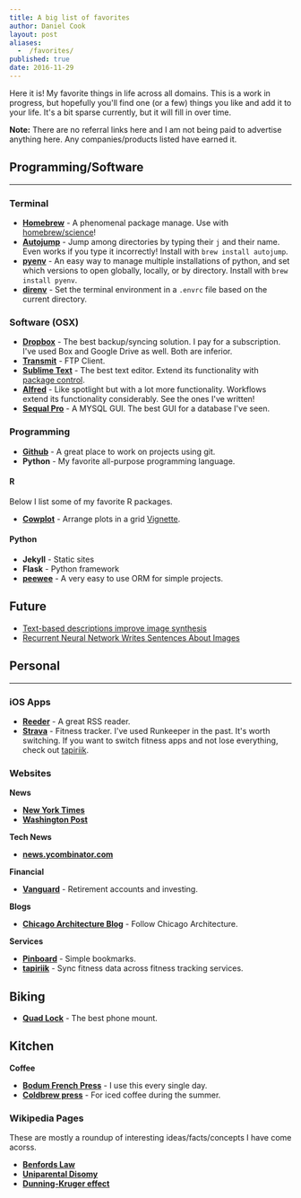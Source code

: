 ```yaml
---
title: A big list of favorites
author: Daniel Cook
layout: post
aliases:
  -  /favorites/
published: true
date: 2016-11-29
---
```


Here it is! My favorite things in life across all domains. This is a work in progress, but hopefully you'll find one (or a few) things you like and add it to your life. It's a bit sparse currently, but it will fill in over time. 

__Note:__ There are no referral links here and I am not being paid to advertise anything here. Any companies/products listed have earned it.


## Programming/Software

----

### Terminal

* __[Homebrew](http://brew.sh/)__ - A phenomenal package manage. Use with [homebrew/science](https://github.com/Homebrew/homebrew-science)!
* __[Autojump](https://github.com/wting/autojump)__ - Jump among directories by typing their `j` and their name. Even works if you type it incorrectly! Install with `brew install autojump`.
* __[pyenv](https://github.com/yyuu/pyenv)__ - An easy way to manage multiple installations of python, and set which versions to open globally, locally, or by directory. Install with `brew install pyenv`. 
* __[direnv](https://direnv.net/)__ - Set the terminal environment in a `.envrc` file based on the current directory.

### Software (OSX)

* __[Dropbox](http://www.dropbox.com)__ - The best backup/syncing solution. I pay for a subscription. I've used Box and Google Drive as well. Both are inferior.
* __[Transmit](https://panic.com/transmit/)__ - FTP Client.
* __[Sublime Text](https://www.sublimetext.com/)__ - The best text editor. Extend its functionality with [package control](https://packagecontrol.io/).
* __[Alfred](https://www.alfredapp.com/)__ - Like spotlight but with a lot more functionality. Workflows extend its functionality considerably. See the ones I've written!
* __[Sequal Pro](https://www.sequelpro.com/)__ - A MYSQL GUI. The best GUI for a database I've seen. 

### Programming

* __[Github](http://www.github.com)__ - A great place to work on projects using git.
* __Python__ - My favorite all-purpose programming language.

#### R

Below I list some of my favorite R packages.

* __[Cowplot](https://github.com/wilkelab/cowplot)__ - Arrange plots in a grid [Vignette](https://cran.r-project.org/web/packages/cowplot/vignettes/introduction.html).

#### Python

* __Jekyll__ - Static sites
* __Flask__ - Python framework
* __[peewee](http://docs.peewee-orm.com/)__ - A very easy to use ORM for simple projects.

## Future

* [Text-based descriptions improve image synthesis](https://www.youtube.com/watch?v=rAbhypxs1qQ)
* [Recurrent Neural Network Writes Sentences About Images](https://www.youtube.com/watch?v=e-WB4lfg30M)

## Personal
----


### iOS Apps

* __[Reeder](http://reederapp.com/)__ - A great RSS reader.
* __[Strava](http://www.strava.com)__ - Fitness tracker. I've used Runkeeper in the past. It's worth switching. If you want to switch fitness apps and not lose everything, check out [tapiriik](https://tapiriik.com/).

### Websites

__News__

* __[New York Times](http://www.nyt.com)__
* __[Washington Post](http://www.washingtonpost.com)__

__Tech News__

* __[news.ycombinator.com](news.ycombinator.com)__

__Financial__

* __[Vanguard](http://www.vanguard.com)__ - Retirement accounts and investing.

__Blogs__

* __[Chicago Architecture Blog](http://www.chicagoarchitecture.org/)__ - Follow Chicago Architecture.

__Services__

* __[Pinboard](http://pinboard.in/)__ - Simple bookmarks.
* __[tapiriik](https://tapiriik.com/)__ - Sync fitness data across fitness tracking services.


## Biking

* __[Quad Lock](https://www.quadlockcase.com/)__ - The best phone mount.

## Kitchen

__Coffee__

* __[Bodum French Press](https://www.amazon.com/gp/product/B0093EPC3O/)__ - I use this every single day.
* __[Coldbrew press](https://www.amazon.com/gp/product/B003NG922U)__ - For iced coffee during the summer.

### Wikipedia Pages

These are mostly a roundup of interesting ideas/facts/concepts I have come acorss.

* __[Benfords Law](https://en.wikipedia.org/wiki/Benfords_law)__
* __[Uniparental Disomy](https://en.wikipedia.org/wiki/Uniparental_disomy)__
* __[Dunning-Kruger effect](https://en.wikipedia.org/wiki/Dunning-Kruger_effect)__

